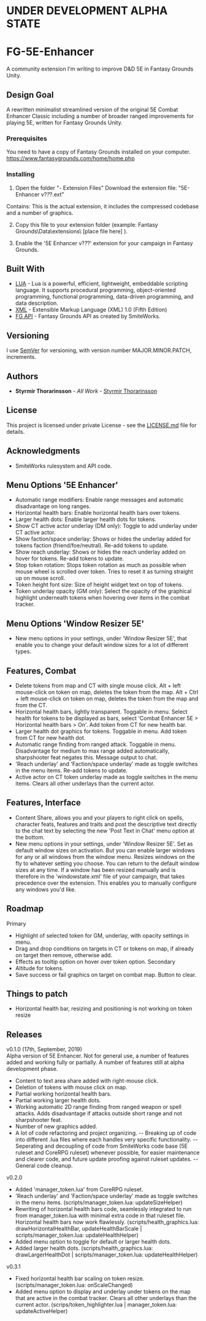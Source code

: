 # UNDER DEVELOPMENT ALPHA STATE

# FG-5E-Enhancer

A community extension I'm writing to improve D&D 5E in Fantasy Grounds Unity.

## Design Goal

A rewritten minimalist streamlined version of the original 5E Combat Enhancer Classic including a number of broader ranged improvements for playing 5E, written for Fantasy Grounds Unity.

### Prerequisites

You need to have a copy of Fantasy Grounds installed on your computer. 
https://www.fantasygrounds.com/home/home.php


### Installing
    
1) Open the folder "- Extension Files"
Download the extension file: "5E-Enhancer v?_?_?.ext"

Contains:
This is the actual extension, it includes the compressed codebase and a number of graphics.

2) Copy this file to your extension folder (example: Fantasy Grounds\Data\extensions\ [place file here] ).

3) Enable the '5E Enhancer v?_?_?' extension for your campaign in Fantasy Grounds.


## Built With

* [LUA](https://www.lua.org/) - Lua is a powerful, efficient, lightweight, embeddable scripting language. It supports procedural programming, object-oriented programming, functional programming, data-driven programming, and data description. 
* [XML](https://www.w3.org/TR/REC-xml/) - Extensible Markup Language (XML) 1.0 (Fifth Edition)
* [FG API](https://www.fantasygrounds.com/refdoc/) - Fantasy Grounds API as created by SmiteWorks.

## Versioning

I use [SemVer](http://semver.org/) for versioning, with version number MAJOR.MINOR.PATCH, increments.

## Authors

* **Styrmir Thorarinsson** - *All Work* - [Styrmir Thorarinsson](https://github.com/StyrmirThorarins)

## License

This project is licensed under private License - see the [LICENSE.md](LICENSE.md) file for details.

## Acknowledgments

* SmiteWorks rulesystem and API code.

## Menu Options '5E Enhancer'
- Automatic range modifiers: Enable range messages and automatic disadvantage on long ranges.
- Horizontal health bars: Enable horizontal health bars over tokens.
- Larger health dots: Enable larger health dots for tokens.
- Show CT active actor underlay (DM only): Toggle to add underlay under CT active actor.
- Show faction/space underlay: Shows or hides the underlay added for tokens faction (friend/foe/neutral). Re-add tokens to update.
- Show reach underlay: Shows or hides the reach underlay added on hover for tokens. Re-add tokens to update.
- Stop token rotation: Stops token rotation as much as possible when mouse wheel is scrolled over token. Tries to reset it as turning straight up on mouse scroll.
- Token height font size: Size of height widget text on top of tokens.
- Token underlay opacity (GM only): Select the opacity of the graphical highlight underneath tokens when hovering over items in the combat tracker.

## Menu Options 'Window Resizer 5E'
- New menu options in your settings, under 'Window Resizer 5E', that enable you to change your default window sizes for a lot of different types.

## Features, Combat
- Delete tokens from map and CT with single mouse click. 
    Alt + left mouse-click on token on map, deletes the token from the map.
    Alt + Ctrl + left mouse-click on token on map, deletes the token from the map and from the CT.
- Horizontal health bars, lightly transparent. Toggable in menu. Select health for tokens to be displayed as bars, select 'Combat Enhancer 5E > Horizontal health bars > On'. Add token from CT for new health bar.
- Larger health dot graphics for tokens. Toggable in menu. Add token from CT for new health dot.
- Automatic range finding from ranged attack. Toggable in menu. Disadvantage for medium to max range added automatically, sharpshooter feat negates this. Message output to chat.
- 'Reach underlay' and 'Faction/space underlay' made as toggle switches in the menu items. Re-add tokens to update.
- Active actor on CT token underlay made as toggle switches in the menu items. Clears all other underlays than the current actor.

## Features, Interface
- Content Share, allows you and your players to right click on spells, character feats, features and traits and post the descriptive text directly to the chat text by selecting the new 'Post Text in Chat' menu option at the bottom.
- New menu options in your settings, under 'Window Resizer 5E'.
    Set as default window sizes on activation. But you can enable larger windows for any or all windows from the window menu.
    Resizes windows on the fly to whatever setting you choose.
    You can return to the default window sizes at any time.
    If a window has been resized manually and is therefore in the 'windowstate.xml' file of your campaign, that takes precedence over the extension. This enables you to manually configure any windows you'd like.


## Roadmap
Primary
- Highlight of selected token for GM, underlay, with opacity settings in menu.
- Drag and drop conditions on targets in CT or tokens on map, if already on target then remove, otherwise add.
- Effects as tooltip option on hover over token option.
Secondary
- Altitude for tokens.
- Save success or fail graphics on target on combat map. Button to clear.

## Things to patch
- Horizontal health bar, resizing and positioning is not working on token resize

## Releases
v0.1.0 (17th, September, 2019)  
Alpha version of 5E Enhancer. Not for general use, a number of features added and working fully or partially. A number of features still at alpha development phase.
- Content to text area share added with right-mouse click.
- Deletion of tokens with mouse click on map.
- Partial working horizontal health bars.
- Partial working larger health dots.
- Working automatic 2D range finding from ranged weapon or spell attacks. Adds disadvantage if attacks outside short range and not sharpshooter feat.
- Number of new graphics added.
- A lot of code refactoring and project organizing.
-- Breaking up of code into different .lua files where each handles very specific functionality.
-- Seperating and decoupling of code from SmiteWorks code base (5E ruleset and CoreRPG ruleset) whenever possible, for easier maintenance and clearer code, and future update proofing against ruleset updates.
-- General code cleanup.

v0.2.0
- Added 'manager_token.lua' from CoreRPG ruleset.
- 'Reach underlay' and 'Faction/space underlay' made as toggle switches in the menu items. (scripts/manager_token.lua: updateSizeHelper)
- Rewriting of horizontal health bars code, seamlessly integrated to run from manager_token.lua with minimal extra code in that ruleset file. Horizontal health bars now work flawlessly. (scripts/health_graphics.lua: drawHorizontalHealthBar, updateHealthBarScale | scripts/manager_token.lua: updateHealthHelper)
- Added menu option to toggle for default or larger health dots.
- Added larger health dots. (scripts/health_graphics.lua: drawLargerHealthDot | scripts/manager_token.lua: updateHealthHelper)

v0.3.1
- Fixed horizontal health bar scaling on token resize. (scripts/manager_token.lua: onScaleChanged)
- Added menu option to display and underlay under tokens on the map that are active in the combat tracker. Clears all other underlays than the current actor. (scrips/token_highlighter.lua | manager_token.lua: updateActiveHelper)
